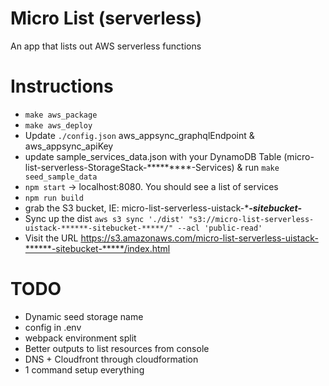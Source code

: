 # Micro List (serverless)
 An app that lists out AWS serverless functions


# Instructions
- ```make aws_package```
- ```make aws_deploy```
- Update ```./config.json``` aws_appsync_graphqlEndpoint & aws_appsync_apiKey
- update sample_services_data.json with your DynamoDB Table  (micro-list-serverless-StorageStack-*********-Services) & run ```make seed_sample_data```
- ```npm start``` -> localhost:8080. You should see a list of services
- ```npm run build```
- grab the S3 bucket, IE: micro-list-serverless-uistack-******-sitebucket-*****
- Sync up the dist ```aws s3 sync './dist' "s3://micro-list-serverless-uistack-******-sitebucket-*****/" --acl 'public-read'```
- Visit the URL https://s3.amazonaws.com/micro-list-serverless-uistack-******-sitebucket-*****/index.html


# TODO
- Dynamic seed storage name
- config in .env
- webpack environment split
- Better outputs to list resources from console
- DNS + Cloudfront through cloudformation
- 1 command setup everything
